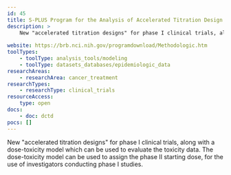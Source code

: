 ```yaml
---
id: 45
title: S-PLUS Program for the Analysis of Accelerated Titration Design
description: >
    New "accelerated titration designs" for phase I clinical trials, along with a dose-toxicity model which can be used to evaluate the toxicity data. The dose-toxicity model can be used to assign the phase II starting dose, for the use of investigators conducting phase I studies.
    
website: https://brb.nci.nih.gov/programdownload/Methodologic.htm
toolTypes:
    - toolType: analysis_tools/modeling
    - toolType: datasets_databases/epidemiologic_data
researchAreas:
    - researchArea: cancer_treatment
researchTypes:
    - researchType: clinical_trials
resourceAccess:
    type: open
docs:
    - doc: dctd
pocs: []        
---
```

New "accelerated titration designs" for phase I clinical trials, along with a dose-toxicity model which can be used to evaluate the toxicity data. The dose-toxicity model can be used to assign the phase II starting dose, for the use of investigators conducting phase I studies.
